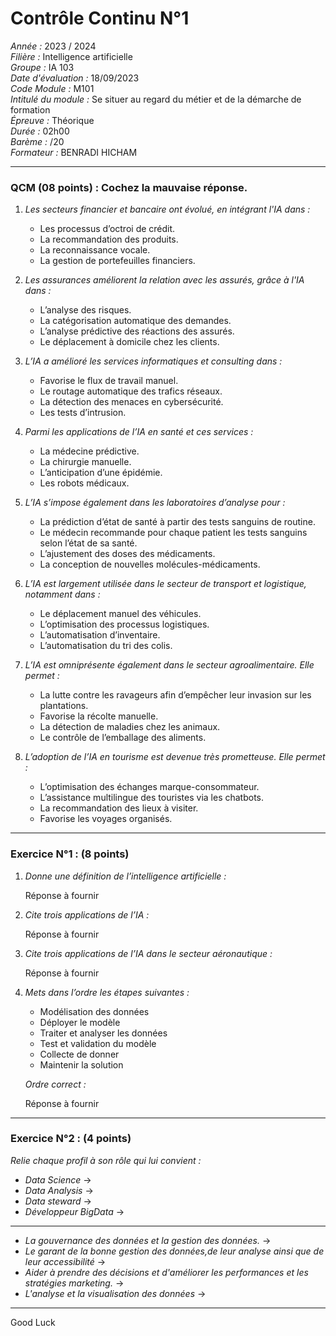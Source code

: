 # Contrôle Continu N°1

*Année :* 2023 / 2024  
*Filière :* Intelligence artificielle  
*Groupe :* IA 103  
*Date d'évaluation :* 18/09/2023  
*Code Module :* M101  
*Intitulé du module :* Se situer au regard du métier et de la démarche de formation  
*Épreuve :* Théorique  
*Durée :* 02h00  
*Barème :* /20  
*Formateur :* BENRADI HICHAM

---

### QCM (08 points) : Cochez la mauvaise réponse.

1. *Les secteurs financier et bancaire ont évolué, en intégrant l'IA dans :*
   - Les processus d’octroi de crédit.
   - La recommandation des produits.
   - La reconnaissance vocale.
   - La gestion de portefeuilles financiers.

2. *Les assurances améliorent la relation avec les assurés, grâce à l'IA dans :*
   - L’analyse des risques.
   - La catégorisation automatique des demandes.
   - L’analyse prédictive des réactions des assurés.
   - Le déplacement à domicile chez les clients.

3. *L’IA a amélioré les services informatiques et consulting dans :*
   - Favorise le flux de travail manuel.
   - Le routage automatique des trafics réseaux.
   - La détection des menaces en cybersécurité.
   - Les tests d’intrusion.

4. *Parmi les applications de l’IA en santé et ces services :*
   - La médecine prédictive.
   - La chirurgie manuelle.
   - L’anticipation d’une épidémie.
   - Les robots médicaux.

5. *L’IA s’impose également dans les laboratoires d’analyse pour :*
   - La prédiction d’état de santé à partir des tests sanguins de routine.
   - Le médecin recommande pour chaque patient les tests sanguins selon l’état de sa santé.
   - L’ajustement des doses des médicaments.
   - La conception de nouvelles molécules-médicaments.

6. *L’IA est largement utilisée dans le secteur de transport et logistique, notamment dans :*
   - Le déplacement manuel des véhicules.
   - L’optimisation des processus logistiques.
   - L’automatisation d’inventaire.
   - L’automatisation du tri des colis.

7. *L’IA est omniprésente également dans le secteur agroalimentaire. Elle permet :*
   - La lutte contre les ravageurs afin d’empêcher leur invasion sur les plantations.
   - Favorise la récolte manuelle.
   - La détection de maladies chez les animaux.
   - Le contrôle de l’emballage des aliments.

8. *L’adoption de l’IA en tourisme est devenue très prometteuse. Elle permet :*
   - L’optimisation des échanges marque-consommateur.
   - L’assistance multilingue des touristes via les chatbots.
   - La recommandation des lieux à visiter.
   - Favorise les voyages organisés.

---

### Exercice N°1 : (8 points)

1. *Donne une définition de l’intelligence artificielle :*

   Réponse à fournir

2. *Cite trois applications de l’IA :*

   Réponse à fournir

3. *Cite trois applications de l’IA dans le secteur aéronautique :*

   Réponse à fournir

4. *Mets dans l’ordre les étapes suivantes :*

   - Modélisation des données
   - Déployer le modèle
   - Traiter et analyser les données
   - Test et validation du modèle
   - Collecte de donner
   - Maintenir la solution

   *Ordre correct :*

   Réponse à fournir

---

### Exercice N°2 : (4 points)

*Relie chaque profil à son rôle qui lui convient :*

- *Data Science* → 
- *Data Analysis* → 
- *Data steward* → 
- *Développeur BigData* → 
---
- *La gouvernance des données et la gestion des données.* → 
- *Le garant de la bonne gestion des données,de leur analyse ainsi que de leur accessibilité* →
- *Aider à prendre des décisions et d'améliorer les performances et les stratégies marketing.* → 
- *L'analyse et la visualisation des données* → 
---

Good Luck